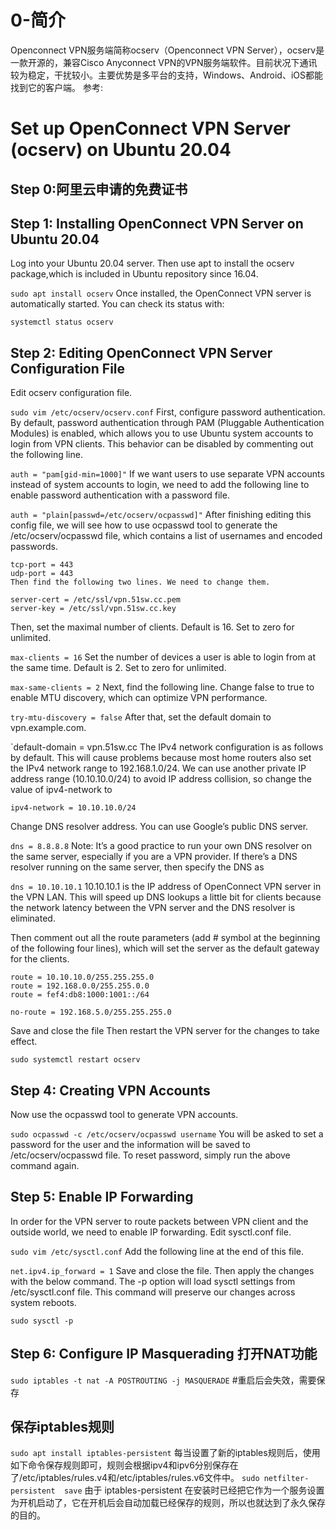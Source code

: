 # 0-简介

Openconnect VPN服务端简称ocserv（Openconnect VPN Server），ocserv是一款开源的，兼容Cisco Anyconnect VPN的VPN服务端软件。目前状况下通讯较为稳定，干扰较小。主要优势是多平台的支持，Windows、Android、iOS都能找到它的客户端。
参考:
# Set up OpenConnect VPN Server (ocserv) on Ubuntu 20.04
## Step 0:阿里云申请的免费证书
## Step 1: Installing OpenConnect VPN Server on Ubuntu 20.04
Log into your Ubuntu 20.04 server. Then use apt to install the ocserv package,which is included in Ubuntu repository since 16.04.

`sudo apt install ocserv`
Once installed, the OpenConnect VPN server is automatically started. You can check its status with:

`systemctl status ocserv`

## Step 2: Editing OpenConnect VPN Server Configuration File
Edit ocserv configuration file.

`sudo vim /etc/ocserv/ocserv.conf`
First, configure password authentication. By default, password authentication through PAM (Pluggable Authentication Modules) is enabled, which allows you to use Ubuntu system accounts to login from VPN clients. This behavior can be disabled by commenting out the following line.

`auth = "pam[gid-min=1000]"`
If we want users to use separate VPN accounts instead of system accounts to login, we need to add the following line to enable password authentication with a password file.

`auth = "plain[passwd=/etc/ocserv/ocpasswd]"`
After finishing editing this config file, we will see how to use ocpasswd tool to generate the /etc/ocserv/ocpasswd file, which contains a list of usernames and encoded passwords.

```
tcp-port = 443
udp-port = 443
Then find the following two lines. We need to change them.

server-cert = /etc/ssl/vpn.51sw.cc.pem
server-key = /etc/ssl/vpn.51sw.cc.key
```
Then, set the maximal number of clients. Default is 16. Set to zero for unlimited.

`max-clients = 16`
Set the number of devices a user is able to login from at the same time. Default is 2. Set to zero for unlimited.

`max-same-clients = 2`
Next, find the following line. Change false to true to enable MTU discovery, which can optimize VPN performance.

`try-mtu-discovery = false`
After that, set the default domain to vpn.example.com.

`default-domain = vpn.51sw.cc
The IPv4 network configuration is as follows by default. This will cause problems because most home routers also set the IPv4 network range to 192.168.1.0/24.
We can use another private IP address range (10.10.10.0/24) to avoid IP address collision, so change the value of ipv4-network to

`ipv4-network = 10.10.10.0/24`

Change DNS resolver address. You can use Google’s public DNS server.

`dns = 8.8.8.8`
Note: It’s a good practice to run your own DNS resolver on the same server, especially if you are a VPN provider. If there’s a DNS resolver running on the same server, then specify the DNS as

`dns = 10.10.10.1`
10.10.10.1 is the IP address of OpenConnect VPN server in the VPN LAN. This will speed up DNS lookups a little bit for clients because the network latency between the VPN server and the DNS resolver is eliminated.

Then comment out all the route parameters (add # symbol at the beginning of the following four lines), which will set the server as the default gateway for the clients.
```
route = 10.10.10.0/255.255.255.0
route = 192.168.0.0/255.255.0.0
route = fef4:db8:1000:1001::/64

no-route = 192.168.5.0/255.255.255.0
```
Save and close the file  Then restart the VPN server for the changes to take effect.

`sudo systemctl restart ocserv`

## Step 4: Creating VPN Accounts
Now use the ocpasswd tool to generate VPN accounts.

`sudo ocpasswd -c /etc/ocserv/ocpasswd username`
You will be asked to set a password for the user and the information will be saved to /etc/ocserv/ocpasswd file. To reset password, simply run the above command again.

## Step 5: Enable IP Forwarding
In order for the VPN server to route packets between VPN client and the outside world, we need to enable IP forwarding. Edit sysctl.conf file.

`sudo vim /etc/sysctl.conf`
Add the following line at the end of this file.

`net.ipv4.ip_forward = 1`
Save and close the file. Then apply the changes with the below command. The -p option will load sysctl settings from /etc/sysctl.conf file. This command will preserve our changes across system reboots.

`sudo sysctl -p`

## Step 6: Configure IP Masquerading 打开NAT功能
`sudo iptables -t nat -A POSTROUTING -j MASQUERADE` #重启后会失效，需要保存
## 保存iptables规则
`sudo apt install iptables-persistent`
每当设置了新的iptables规则后，使用如下命令保存规则即可，规则会根据ipv4和ipv6分别保存在了/etc/iptables/rules.v4和/etc/iptables/rules.v6文件中。
`sudo netfilter-persistent  save`
由于 iptables-persistent 在安装时已经把它作为一个服务设置为开机启动了，它在开机后会自动加载已经保存的规则，所以也就达到了永久保存的目的。